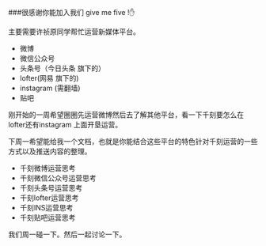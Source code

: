 ###很感谢你能加入我们 give me five !✋

主要需要许祯原同学帮忙运营新媒体平台。

- 微博
- 微信公众号
- 头条号（今日头条 旗下的）
- lofter(网易 旗下的)
- instagram (需翻墙)
- 贴吧

刚开始的一周希望圈圈先运营微博然后去了解其他平台，看一下千刻要怎么在lofter还有instagram 上面开垦运营。

下周一希望能给我一个文档，也就是你能结合这些平台的特色针对千刻运营的一些方式以及推送内容的整理。

- 千刻微博运营思考
- 千刻微信公众号运营思考
- 千刻头条号运营思考
- 千刻lofter运营思考
- 千刻INS运营思考
- 千刻贴吧运营思考

我们周一碰一下。然后一起讨论一下。



